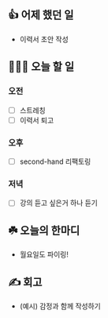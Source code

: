 ## 👍 어제 했던 일

- 이력서 초안 작성

## 👩🏻‍💻 오늘 할 일

### 오전

- [ ] 스트레칭
- [ ] 이력서 퇴고

### 오후

- [ ] second-hand 리팩토링

### 저녁

- [ ] 강의 듣고 싶은거 하나 듣기

## ☘️ 오늘의 한마디
- 월요일도 파이링!

## ✍️ 회고
- (예시) 감정과 함께 작성하기